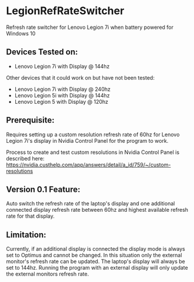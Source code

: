 # LegionRefRateSwitcher
Refresh rate switcher for Lenovo Legion 7i when battery powered for Windows 10

## Devices Tested on:

- Lenovo Legion 7i with Display @ 144hz

Other devices that it could work on but have not been tested:
- Lenovo Legion 7i with Display @ 240hz
- Lenovo Legion 5i with Display @ 144hz
- Lenovo Legion 5 with Display @ 120hz

## Prerequisite:

Requires setting up a custom resolution refresh rate of 60hz for Lenovo Legion 7i's display in Nvidia Control Panel for the program to work.

Process to create and test custom resolutions in Nvidia Control Panel is described here: https://nvidia.custhelp.com/app/answers/detail/a_id/759/~/custom-resolutions

## Version 0.1 Feature: 

Auto switch the refresh rate of the laptop's display and one additional connected display refresh rate between 60hz and highest available refresh rate for that display.

## Limitation:
Currently, if an additional display is connected the display mode is always set to Optimus and cannot be changed. In this situation only the external monitor's refresh rate can be updated. The laptop's display will always be set to 144hz. Running the program with an external display will only update the external monitors refresh rate.


